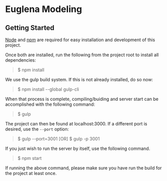 # Euglena Modeling

## Getting Started

[Node](https://nodejs.org) and [npm](https://npmjs.org) are required for easy installation and development of this project.

Once both are installed, run the following from the project root to install all dependencies:

> $ npm install

We use the gulp build system. If this is not already installed, do so now:

> $ npm install --global gulp-cli

When that process is complete, compiling/buiding and server start can be accomplished with the following command:

> $ gulp

The project can then be found at localhost:3000. If a different port is desired, use the `--port` option:

> $ gulp --port=3001
>  [OR]
> $ gulp -p 3001 

If you just wish to run the server by itself, use the following command.  

> $ npm start

If running the above command, please make sure you have run the build for the project at least once.
